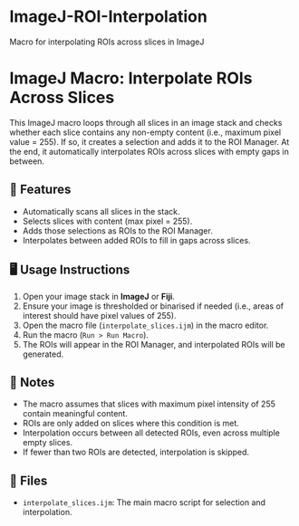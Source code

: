 # ImageJ-ROI-Interpolation
Macro for interpolating ROIs across slices in ImageJ

# ImageJ Macro: Interpolate ROIs Across Slices

This ImageJ macro loops through all slices in an image stack and checks whether each slice contains any non-empty content (i.e., maximum pixel value = 255). If so, it creates a selection and adds it to the ROI Manager. At the end, it automatically interpolates ROIs across slices with empty gaps in between.

## 🔧 Features

- Automatically scans all slices in the stack.
- Selects slices with content (max pixel = 255).
- Adds those selections as ROIs to the ROI Manager.
- Interpolates between added ROIs to fill in gaps across slices.

## 🖥 Usage Instructions

1. Open your image stack in **ImageJ** or **Fiji**.
2. Ensure your image is thresholded or binarised if needed (i.e., areas of interest should have pixel values of 255).
3. Open the macro file (`interpolate_slices.ijm`) in the macro editor.
4. Run the macro (`Run > Run Macro`).
5. The ROIs will appear in the ROI Manager, and interpolated ROIs will be generated.

## 📌 Notes

- The macro assumes that slices with maximum pixel intensity of 255 contain meaningful content.
- ROIs are only added on slices where this condition is met.
- Interpolation occurs between all detected ROIs, even across multiple empty slices.
- If fewer than two ROIs are detected, interpolation is skipped.

## 📁 Files

- `interpolate_slices.ijm`: The main macro script for selection and interpolation.



